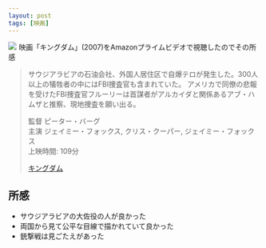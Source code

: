 ```yaml
---
layout: post
tags: [映画]
---
```


<a class="is-pulled-right" target="_blank"  href="https://www.amazon.co.jp/gp/product/B00G9U19WI/ref=as_li_tl?ie=UTF8&camp=247&creative=1211&creativeASIN=B00G9U19WI&linkCode=as2&tag=tekiomomono-22&linkId=e302e503647b90a0e25a2aa1b589049f"><img border="0" src="//ws-fe.amazon-adsystem.com/widgets/q?_encoding=UTF8&MarketPlace=JP&ASIN=B00G9U19WI&ServiceVersion=20070822&ID=AsinImage&WS=1&Format=_SL600_&tag=tekiomomono-22" ></a><img src="//ir-jp.amazon-adsystem.com/e/ir?t=tekiomomono-22&l=am2&o=9&a=B00G9U19WI" width="1" height="1" border="0" alt="" style="border:none !important; margin:0px !important;" />
映画「キングダム」(2007)をAmazonプライムビデオで視聴したのでその所感

> サウジアラビアの石油会社、外国人居住区で自爆テロが発生した。300人以上の犠牲者の中にはFBI捜査官も含まれていた。 アメリカで同僚の悲報を受けたFBI捜査官フルーリーは首謀者がアルカイダと関係あるアブ・ハムザと推察、現地捜査を願い出る。
>
> 監督	ピーター・バーグ  
> 主演	ジェイミー・フォックス, クリス・クーパー, ジェイミー・フォックス  
> 上映時間: 109分 
>
> [キングダム](https://www.amazon.co.jp/gp/product/B00G9U19WI/ref=as_li_tl?ie=UTF8&camp=247&creative=1211&creativeASIN=B00G9U19WI&linkCode=as2&tag=tekiomomono-22&linkId=87c1981004db1a4fc6776d008c1ffd58)

## 所感
* サウジアラビアの大佐役の人が良かった
* 両国から見て公平な目線で描かれていて良かった
* 銃撃戦は見ごたえがあった
